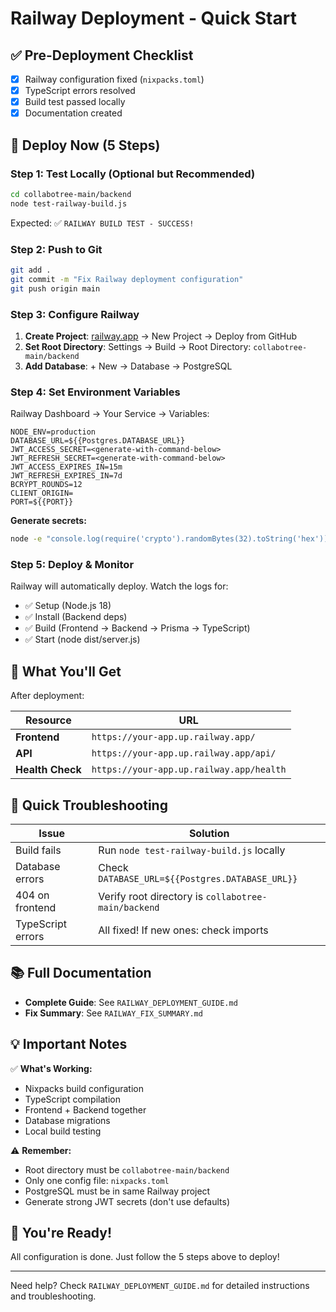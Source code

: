 # Railway Deployment - Quick Start

## ✅ Pre-Deployment Checklist

- [x] Railway configuration fixed (`nixpacks.toml`)
- [x] TypeScript errors resolved
- [x] Build test passed locally
- [x] Documentation created

## 🚀 Deploy Now (5 Steps)

### Step 1: Test Locally (Optional but Recommended)

```bash
cd collabotree-main/backend
node test-railway-build.js
```

Expected: ✅ `RAILWAY BUILD TEST - SUCCESS!`

### Step 2: Push to Git

```bash
git add .
git commit -m "Fix Railway deployment configuration"
git push origin main
```

### Step 3: Configure Railway

1. **Create Project**: [railway.app](https://railway.app) → New Project → Deploy from GitHub
2. **Set Root Directory**: Settings → Build → Root Directory: `collabotree-main/backend`
3. **Add Database**: + New → Database → PostgreSQL

### Step 4: Set Environment Variables

Railway Dashboard → Your Service → Variables:

```env
NODE_ENV=production
DATABASE_URL=${{Postgres.DATABASE_URL}}
JWT_ACCESS_SECRET=<generate-with-command-below>
JWT_REFRESH_SECRET=<generate-with-command-below>
JWT_ACCESS_EXPIRES_IN=15m
JWT_REFRESH_EXPIRES_IN=7d
BCRYPT_ROUNDS=12
CLIENT_ORIGIN=
PORT=${{PORT}}
```

**Generate secrets:**
```bash
node -e "console.log(require('crypto').randomBytes(32).toString('hex'))"
```

### Step 5: Deploy & Monitor

Railway will automatically deploy. Watch the logs for:
- ✅ Setup (Node.js 18)
- ✅ Install (Backend deps)
- ✅ Build (Frontend → Backend → Prisma → TypeScript)
- ✅ Start (node dist/server.js)

## 🎯 What You'll Get

After deployment:

| Resource | URL |
|----------|-----|
| **Frontend** | `https://your-app.up.railway.app/` |
| **API** | `https://your-app.up.railway.app/api/` |
| **Health Check** | `https://your-app.up.railway.app/health` |

## 🐛 Quick Troubleshooting

| Issue | Solution |
|-------|----------|
| Build fails | Run `node test-railway-build.js` locally |
| Database errors | Check `DATABASE_URL=${{Postgres.DATABASE_URL}}` |
| 404 on frontend | Verify root directory is `collabotree-main/backend` |
| TypeScript errors | All fixed! If new ones: check imports |

## 📚 Full Documentation

- **Complete Guide**: See `RAILWAY_DEPLOYMENT_GUIDE.md`
- **Fix Summary**: See `RAILWAY_FIX_SUMMARY.md`

## 💡 Important Notes

✅ **What's Working:**
- Nixpacks build configuration
- TypeScript compilation
- Frontend + Backend together
- Database migrations
- Local build testing

⚠️ **Remember:**
- Root directory must be `collabotree-main/backend`
- Only one config file: `nixpacks.toml`
- PostgreSQL must be in same Railway project
- Generate strong JWT secrets (don't use defaults)

## 🎉 You're Ready!

All configuration is done. Just follow the 5 steps above to deploy!

---

Need help? Check `RAILWAY_DEPLOYMENT_GUIDE.md` for detailed instructions and troubleshooting.





